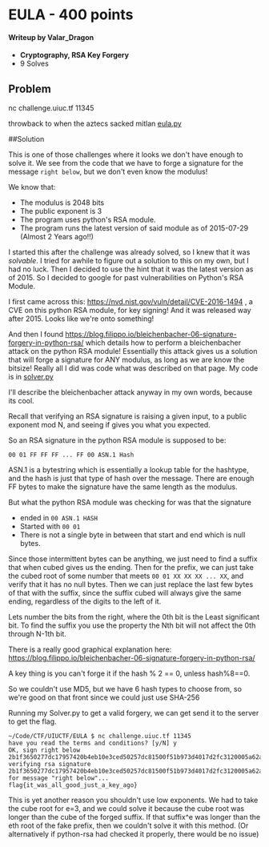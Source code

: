 # EULA - 400 points

#### Writeup by Valar_Dragon
* **Cryptography, RSA Key Forgery**
* 9 Solves

## Problem
nc challenge.uiuc.tf 11345

throwback to when the aztecs sacked mitlan
[eula.py](eula.py)

##Solution

This is one of those challenges where it looks we don't have enough to solve it. We see from the code that we have to forge a signature for the message `right below`, but we don't even know the modulus!

We know that:
* The modulus is 2048 bits
* The public exponent is 3
* The program uses python's RSA module.
* The program runs the latest version of said module as of 2015-07-29 (Almost 2 Years ago!!)

I started this after the challenge was already solved, so I knew that it was *solvable*. I tried for awhile to figure out a solution to this on my own, but I had no luck. Then I decided to use the hint that it was the latest version as of 2015. So I decided to google for past vulnerabilities on Python's RSA Module.

I first came across this:
https://nvd.nist.gov/vuln/detail/CVE-2016-1494
, a CVE on this python RSA module, for key signing! And it was released way after 2015. Looks like we're onto something!

And then I found https://blog.filippo.io/bleichenbacher-06-signature-forgery-in-python-rsa/
which details how to perform a bleichenbacher attack on the python RSA module! Essentially this attack gives us a solution that will forge a signature for ANY modulus, as long as we are know the bitsize! Really all I did was code what was described on that page. My code is in [solver.py](solver.py)

I'll describe the bleichenbacher attack anyway in my own words, because its cool.

Recall that verifying an RSA signature is raising a given input, to a public exponent mod N, and seeing if gives you what you expected.

So an RSA signature in the python RSA module is supposed to be:

`00 01 FF FF FF ... FF 00 ASN.1 Hash`

ASN.1 is a bytestring which is essentially a lookup table for the hashtype, and the hash is just that type of hash over the message. There are enough FF bytes to make the signature have the same length as the modulus.

But what the python RSA module was checking for was that the signature
* ended in `00 ASN.1 HASH`
* Started with `00 01`
* There is not a single byte in between that start and end which is null bytes.

Since those intermittent bytes can be anything, we just need to find a suffix that when cubed gives us the ending. Then for the prefix, we can just take the cubed root of some number that meets `00 01 XX XX XX ... XX`, and verify that it has no null bytes. Then we can just replace the last few bytes of that with the suffix, since the suffix cubed will always give the same ending, regardless of the digits to the left of it.

Lets number the bits from the right, where the 0th bit is the Least significant bit. To find the suffix you use the property the Nth bit will not affect the 0th through N-1th bit.

There is a really good graphical explanation here: https://blog.filippo.io/bleichenbacher-06-signature-forgery-in-python-rsa/

A key thing is you can't forge it if the hash % 2 == 0, unless hash%8==0.

So we couldn't use MD5, but we have 6 hash types to choose from, so we're good on that front since we could just use SHA-256

Running my Solver.py to get a valid forgery, we can get send it to the server to get the flag.

```
~/Code/CTF/UIUCTF/EULA $ nc challenge.uiuc.tf 11345
have you read the terms and conditions? [y/N] y
OK, sign right below 2b1f3650277dc17957420b4eb10e3ced50257dc81500f51b973d4017d2fc3120005a62a0d4fa6114f4a9bddb94224f7d491eb57f2ac6773916261697612c7ec51fae2165fa6aaad0bffc049808bbcea472355c27df
verifying rsa signature 2b1f3650277dc17957420b4eb10e3ced50257dc81500f51b973d4017d2fc3120005a62a0d4fa6114f4a9bddb94224f7d491eb57f2ac6773916261697612c7ec51fae2165fa6aaad0bffc049808bbcea472355c27df for message "right below"...
flag{it_was_all_good_just_a_key_ago}
```

This is yet another reason you shouldn't use low exponents.
We had to take the cube root for e=3, and we could solve it because the cube root was longer than the cube of the forged suffix. If that suffix^e was longer than the eth root of the fake prefix, then we couldn't solve it with this method. (Or alternatively if python-rsa had checked it properly, there would be no issue)
